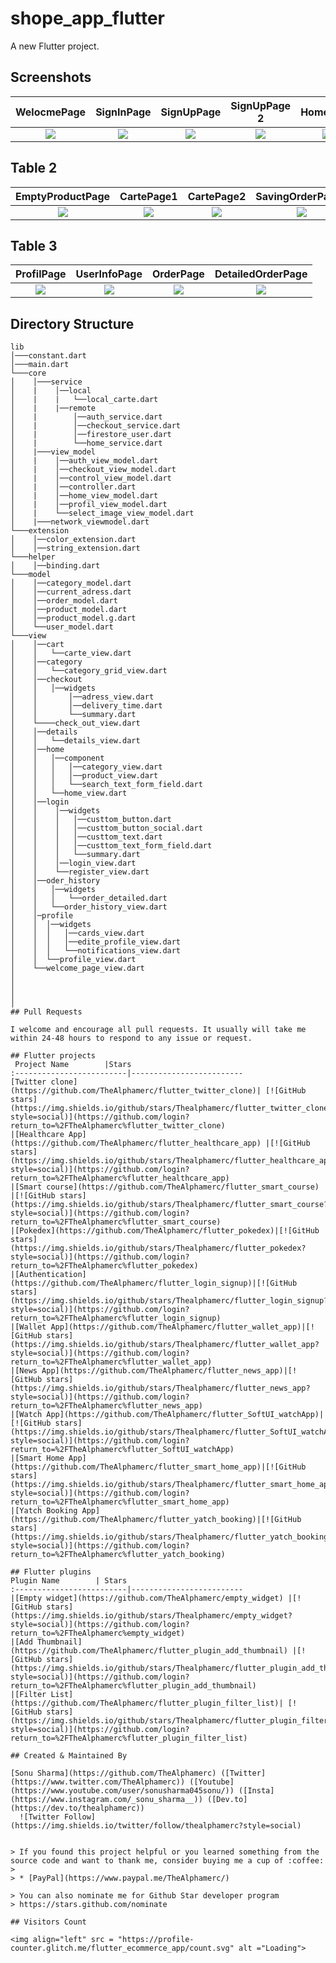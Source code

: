 # shope_app_flutter

A new Flutter project.

## Screenshots

  WelocmePage                 |   SignInPage        |  SignUpPage |   SignUpPage 2                 |   HomePage        |  DetailedProductPage
:-------------------------:|:-------------------------:|:-------------------------: | :-------------------------:|:-------------------------:|:-------------------------:
![](https://firebasestorage.googleapis.com/v0/b/shopappflutter-73fe5.appspot.com/o/Screen%2FScreenshot_20230516-143552.jpg?alt=media&token=c482b0ca-b392-4f41-b5ce-6bff7f615ba1)|![](https://firebasestorage.googleapis.com/v0/b/shopappflutter-73fe5.appspot.com/o/Screen%2FScreenshot_20230516-143617.jpg?alt=media&token=aba0e7c6-627e-43f1-ba73-b403d2528f28)|![](https://firebasestorage.googleapis.com/v0/b/shopappflutter-73fe5.appspot.com/o/Screen%2FScreenshot_20230516-143810.jpg?alt=media&token=4756a256-8e9f-40bc-b0dd-bb14515730a8) | ![](https://firebasestorage.googleapis.com/v0/b/shopappflutter-73fe5.appspot.com/o/Screen%2FScreenshot_20230516-143852.jpg?alt=media&token=7eef92c4-f8cd-4db5-9448-227bf3172970)|![](https://firebasestorage.googleapis.com/v0/b/shopappflutter-73fe5.appspot.com/o/Screen%2FScreenshot_20230516-144127.jpg?alt=media&token=9c506f18-a97b-44e7-b13e-9a6f5b79ff2d)|![](https://firebasestorage.googleapis.com/v0/b/shopappflutter-73fe5.appspot.com/o/Screen%2FScreenshot_20230516-144207.jpg?alt=media&token=3a1b9328-2fe7-451e-812f-2be964fb9542) 

## Table 2
EmptyProductPage         |   CartePage1     |  CartePage2  |  SavingOrderPage1 |   SavingOrderPage2   |  SavingOrderPage3 
:-------------------------:|:-------------------------:|:-------------------------: | :-------------------------:|:-------------------------:|:-------------------------:
![](https://firebasestorage.googleapis.com/v0/b/shopappflutter-73fe5.appspot.com/o/Screen%2FScreenshot_20230516-144151.jpg?alt=media&token=860dddab-4ef6-4bc6-9767-416dddf91b82)|![](https://firebasestorage.googleapis.com/v0/b/shopappflutter-73fe5.appspot.com/o/Screen%2FScreenshot_20230516-144232.jpg?alt=media&token=5391f16c-e81b-467a-9f81-61edf8ac3f5e)|![](https://firebasestorage.googleapis.com/v0/b/shopappflutter-73fe5.appspot.com/o/Screen%2FScreenshot_20230516-144242.jpg?alt=media&token=3d10d75e-2a42-403b-b19a-766470d7007e) | ![](https://firebasestorage.googleapis.com/v0/b/shopappflutter-73fe5.appspot.com/o/Screen%2FScreenshot_20230516-144255.jpg?alt=media&token=10acc7fd-11bf-450a-9102-89dd18c171d4)|![](https://firebasestorage.googleapis.com/v0/b/shopappflutter-73fe5.appspot.com/o/Screen%2FScreenshot_20230516-144437.jpg?alt=media&token=759a4768-934f-4028-aa4c-6130ad7658a5)|![](https://firebasestorage.googleapis.com/v0/b/shopappflutter-73fe5.appspot.com/o/Screen%2FScreenshot_20230516-144500.jpg?alt=media&token=a212664a-fa6d-4429-acef-98797137bf19)
## Table 3
ProfilPage         |   UserInfoPage     |  OrderPage  |  DetailedOrderPage |   
:-------------------------:|:-------------------------:|:-------------------------: | :-------------------------:|
![](https://firebasestorage.googleapis.com/v0/b/shopappflutter-73fe5.appspot.com/o/Screen%2FScreenshot_20230516-144514.jpg?alt=media&token=e81d780b-e94a-4313-b50b-b4b5b5fd751c)|![](https://firebasestorage.googleapis.com/v0/b/shopappflutter-73fe5.appspot.com/o/Screen%2FScreenshot_20230516-144642.jpg?alt=media&token=008c5a93-3a50-426e-85be-baeb49161bbc)|![](https://firebasestorage.googleapis.com/v0/b/shopappflutter-73fe5.appspot.com/o/Screen%2FScreenshot_20230516-144642.jpg?alt=media&token=008c5a93-3a50-426e-85be-baeb49161bbc) | ![](https://firebasestorage.googleapis.com/v0/b/shopappflutter-73fe5.appspot.com/o/Screen%2FScreenshot_20230516-144658.jpg?alt=media&token=0b1bfe1c-17df-4a43-a301-dbc7f86d9d2c)|

## Directory Structure
```
lib
│───constant.dart
│───main.dart
└───core
│    │───service
│    |    │──local
│    |    |   └──local_carte.dart
│    |    |──remote
│    |        │──auth_service.dart
│    |        │──checkout_service.dart
│    |        │──firestore_user.dart
│    |        └──home_service.dart     
│    |───view_model
│    |    │──auth_view_model.dart
│    |    │──checkout_view_model.dart
│    |    │──control_view_model.dart
│    |    │──controller.dart
│    |    │──home_view_model.dart
│    |    │──profil_view_model.dart
│    |    └──select_image_view_model.dart     
│    |───network_viewmodel.dart
└───extension
│    │──color_extension.dart
│    │──string_extension.dart
└───helper
│    │──binding.dart
└───model
│    │──category_model.dart
│    │──current_adress.dart
│    │──order_model.dart
│    │──product_model.dart
│    │──product_model.g.dart
│    └──user_model.dart   
└───view
│    │──cart
│    │   └──carte_view.dart   
│    │──category
│    │   └──category_grid_view.dart   
│    │──checkout 
│    │   │──widgets
│    │       │──adress_view.dart
│    │       │──delivery_time.dart
│    │       └──summary.dart 
│    └────check_out_view.dart 
│    │──details
│    │   └──details_view.dart 
│    │──home
│    │   │──component
│    │   │   │──category_view.dart
│    │   │   │──product_view.dart
│    │   │   └──search_text_form_field.dart 
│    │   └──home_view.dart
│    │──login    
│    │    │──widgets
│    │    │   │──custtom_button.dart
│    │    │   │──custtom_button_social.dart
│    │    │   │──custtom_text.dart
│    │    │   │──custtom_text_form_field.dart
│    │    │   └──summary.dart 
│    │    │──login_view.dart   
│    │    └──register_view.dart
│    │──oder_history
│    │   │──widgets
│    │   │   └──order_detailed.dart
│    │   └──order_history_view.dart 
│    │─profile   
│    │  │──widgets 
│    │  │   │──cards_view.dart 
│    │  │   │──edite_profile_view.dart
│    │  │   └──notifications_view.dart
│    │  └──profile_view.dart 
│    └──welcome_page_view.dart 
│
│
│
│
## Pull Requests

I welcome and encourage all pull requests. It usually will take me within 24-48 hours to respond to any issue or request.

## Flutter projects
 Project Name        |Stars        
:-------------------------|-------------------------
[Twitter clone](https://github.com/TheAlphamerc/flutter_twitter_clone)| [![GitHub stars](https://img.shields.io/github/stars/Thealphamerc/flutter_twitter_clone?style=social)](https://github.com/login?return_to=%2FTheAlphamerc%flutter_twitter_clone)
|[Healthcare App](https://github.com/TheAlphamerc/flutter_healthcare_app) |[![GitHub stars](https://img.shields.io/github/stars/Thealphamerc/flutter_healthcare_app?style=social)](https://github.com/login?return_to=%2FTheAlphamerc%flutter_healthcare_app)
|[Smart course](https://github.com/TheAlphamerc/flutter_smart_course) |[![GitHub stars](https://img.shields.io/github/stars/Thealphamerc/flutter_smart_course?style=social)](https://github.com/login?return_to=%2FTheAlphamerc%flutter_smart_course)
|[Pokedex](https://github.com/TheAlphamerc/flutter_pokedex)|[![GitHub stars](https://img.shields.io/github/stars/Thealphamerc/flutter_pokedex?style=social)](https://github.com/login?return_to=%2FTheAlphamerc%flutter_pokedex)
|[Authentication](https://github.com/TheAlphamerc/flutter_login_signup)|[![GitHub stars](https://img.shields.io/github/stars/Thealphamerc/flutter_login_signup?style=social)](https://github.com/login?return_to=%2FTheAlphamerc%flutter_login_signup)
|[Wallet App](https://github.com/TheAlphamerc/flutter_wallet_app)|[![GitHub stars](https://img.shields.io/github/stars/Thealphamerc/flutter_wallet_app?style=social)](https://github.com/login?return_to=%2FTheAlphamerc%flutter_wallet_app)
|[News App](https://github.com/TheAlphamerc/flutter_news_app)|[![GitHub stars](https://img.shields.io/github/stars/Thealphamerc/flutter_news_app?style=social)](https://github.com/login?return_to=%2FTheAlphamerc%flutter_news_app)
|[Watch App](https://github.com/TheAlphamerc/flutter_SoftUI_watchApp)|[![GitHub stars](https://img.shields.io/github/stars/Thealphamerc/flutter_SoftUI_watchApp?style=social)](https://github.com/login?return_to=%2FTheAlphamerc%flutter_SoftUI_watchApp)
|[Smart Home App](https://github.com/TheAlphamerc/flutter_smart_home_app)|[![GitHub stars](https://img.shields.io/github/stars/Thealphamerc/flutter_smart_home_app?style=social)](https://github.com/login?return_to=%2FTheAlphamerc%flutter_smart_home_app)
|[Yatch Booking App](https://github.com/TheAlphamerc/flutter_yatch_booking)|[![GitHub stars](https://img.shields.io/github/stars/Thealphamerc/flutter_yatch_booking?style=social)](https://github.com/login?return_to=%2FTheAlphamerc%flutter_yatch_booking)

## Flutter plugins
Plugin Name        | Stars        
:-------------------------|-------------------------
|[Empty widget](https://github.com/TheAlphamerc/empty_widget) |[![GitHub stars](https://img.shields.io/github/stars/Thealphamerc/empty_widget?style=social)](https://github.com/login?return_to=%2FTheAlphamerc%empty_widget)
|[Add Thumbnail](https://github.com/TheAlphamerc/flutter_plugin_add_thumbnail) |[![GitHub stars](https://img.shields.io/github/stars/Thealphamerc/flutter_plugin_add_thumbnail?style=social)](https://github.com/login?return_to=%2FTheAlphamerc%flutter_plugin_add_thumbnail)
|[Filter List](https://github.com/TheAlphamerc/flutter_plugin_filter_list)| [![GitHub stars](https://img.shields.io/github/stars/Thealphamerc/flutter_plugin_filter_list?style=social)](https://github.com/login?return_to=%2FTheAlphamerc%flutter_plugin_filter_list)

## Created & Maintained By

[Sonu Sharma](https://github.com/TheAlphamerc) ([Twitter](https://www.twitter.com/TheAlphamerc)) ([Youtube](https://www.youtube.com/user/sonusharma045sonu/)) ([Insta](https://www.instagram.com/_sonu_sharma__)) ([Dev.to](https://dev.to/thealphamerc))
  ![Twitter Follow](https://img.shields.io/twitter/follow/thealphamerc?style=social) 


> If you found this project helpful or you learned something from the source code and want to thank me, consider buying me a cup of :coffee:
>
> * [PayPal](https://www.paypal.me/TheAlphamerc/)

> You can also nominate me for Github Star developer program
> https://stars.github.com/nominate

## Visitors Count

<img align="left" src = "https://profile-counter.glitch.me/flutter_ecommerce_app/count.svg" alt ="Loading">
